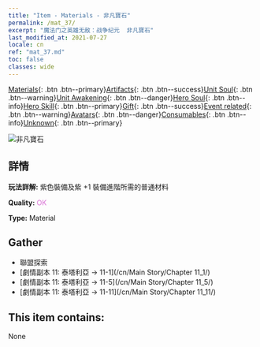 ```yaml
---
title: "Item - Materials - 非凡寶石"
permalink: /mat_37/
excerpt: "魔法门之英雄无敌：战争纪元  非凡寶石"
last_modified_at: 2021-07-27
locale: cn
ref: "mat_37.md"
toc: false
classes: wide
---
```

 [Materials](/ItemsCN/){: .btn .btn--primary}[Artifacts](/ItemsCN/Artifacts/){: .btn .btn--success}[Unit Soul](/ItemsCN/UnitSoul/){: .btn .btn--warning}[Unit Awakening](/ItemsCN/UnitAwakening/){: .btn .btn--danger}[Hero Soul](/ItemsCN/HeroSoul/){: .btn .btn--info}[Hero Skill](/ItemsCN/HeroSkill/){: .btn .btn--primary}[Gift](/ItemsCN/Gift/){: .btn .btn--success}[Event related](/ItemsCN/Events/){: .btn .btn--warning}[Avatars](/ItemsCN/Avatars/){: .btn .btn--danger}[Consumables](/ItemsCN/Consumables/){: .btn .btn--info}[Unknown](/ItemsCN/Unknown/){: .btn .btn--primary}

 ![非凡寶石](/images/t/i_cailiao_baoshi2.png)

## 詳情
 **玩法詳解:** 紫色裝備及紫 +1 裝備進階所需的普通材料

 **Quality:** <span style="color: #DA70D6">OK</span>

 **Type:** Material

## Gather

*    聯盟探索 
*    [劇情副本 11: 泰塔利亞 -> 11-1](/cn/Main Story/Chapter 11_1/) 
*    [劇情副本 11: 泰塔利亞 -> 11-5](/cn/Main Story/Chapter 11_5/) 
*    [劇情副本 11: 泰塔利亞 -> 11-11](/cn/Main Story/Chapter 11_11/) 

## This item contains:

  None

